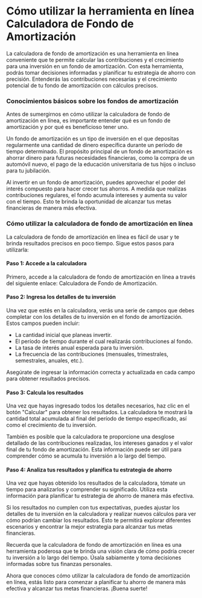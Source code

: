 Cómo utilizar la herramienta en línea Calculadora de Fondo de Amortización
==========================================================================

La calculadora de fondo de amortización es una herramienta en línea conveniente que te permite calcular las contribuciones y el crecimiento para una inversión en un fondo de amortización. Con esta herramienta, podrás tomar decisiones informadas y planificar tu estrategia de ahorro con precisión. Entenderás las contribuciones necesarias y el crecimiento potencial de tu fondo de amortización con cálculos precisos.

### Conocimientos básicos sobre los fondos de amortización

Antes de sumergirnos en cómo utilizar la calculadora de fondo de amortización en línea, es importante entender qué es un fondo de amortización y por qué es beneficioso tener uno.

Un fondo de amortización es un tipo de inversión en el que depositas regularmente una cantidad de dinero específica durante un período de tiempo determinado. El propósito principal de un fondo de amortización es ahorrar dinero para futuras necesidades financieras, como la compra de un automóvil nuevo, el pago de la educación universitaria de tus hijos o incluso para tu jubilación.

Al invertir en un fondo de amortización, puedes aprovechar el poder del interés compuesto para hacer crecer tus ahorros. A medida que realizas contribuciones regulares, el fondo acumula intereses y aumenta su valor con el tiempo. Esto te brinda la oportunidad de alcanzar tus metas financieras de manera más efectiva.

### Cómo utilizar la calculadora de fondo de amortización en línea

La calculadora de fondo de amortización en línea es fácil de usar y te brinda resultados precisos en poco tiempo. Sigue estos pasos para utilizarla:

#### Paso 1: Accede a la calculadora

Primero, accede a la calculadora de fondo de amortización en línea a través del siguiente enlace: Calculadora de Fondo de Amortización.

#### Paso 2: Ingresa los detalles de tu inversión

Una vez que estés en la calculadora, verás una serie de campos que debes completar con los detalles de tu inversión en el fondo de amortización. Estos campos pueden incluir:

- La cantidad inicial que planeas invertir.
- El período de tiempo durante el cual realizarás contribuciones al fondo.
- La tasa de interés anual esperada para tu inversión.
- La frecuencia de las contribuciones (mensuales, trimestrales, semestrales, anuales, etc.).

Asegúrate de ingresar la información correcta y actualizada en cada campo para obtener resultados precisos.

#### Paso 3: Calcula los resultados

Una vez que hayas ingresado todos los detalles necesarios, haz clic en el botón "Calcular" para obtener los resultados. La calculadora te mostrará la cantidad total acumulada al final del período de tiempo especificado, así como el crecimiento de tu inversión.

También es posible que la calculadora te proporcione una desglose detallado de las contribuciones realizadas, los intereses ganados y el valor final de tu fondo de amortización. Esta información puede ser útil para comprender cómo se acumula tu inversión a lo largo del tiempo.

#### Paso 4: Analiza tus resultados y planifica tu estrategia de ahorro

Una vez que hayas obtenido los resultados de la calculadora, tómate un tiempo para analizarlos y comprender su significado. Utiliza esta información para planificar tu estrategia de ahorro de manera más efectiva.

Si los resultados no cumplen con tus expectativas, puedes ajustar los detalles de tu inversión en la calculadora y realizar nuevos cálculos para ver cómo podrían cambiar los resultados. Esto te permitirá explorar diferentes escenarios y encontrar la mejor estrategia para alcanzar tus metas financieras.

Recuerda que la calculadora de fondo de amortización en línea es una herramienta poderosa que te brinda una visión clara de cómo podría crecer tu inversión a lo largo del tiempo. Úsala sabiamente y toma decisiones informadas sobre tus finanzas personales.

Ahora que conoces cómo utilizar la calculadora de fondo de amortización en línea, estás listo para comenzar a planificar tu ahorro de manera más efectiva y alcanzar tus metas financieras. ¡Buena suerte!